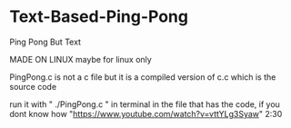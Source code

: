 # Text-Based-Ping-Pong
Ping Pong But Text

MADE ON LINUX maybe for linux only

PingPong.c is not a c file but it is a compiled version of c.c which is the source code

run it with " ./PingPong.c " in terminal in the file that has the code, if you dont know how "https://www.youtube.com/watch?v=vttYLg3Syaw" 2:30
